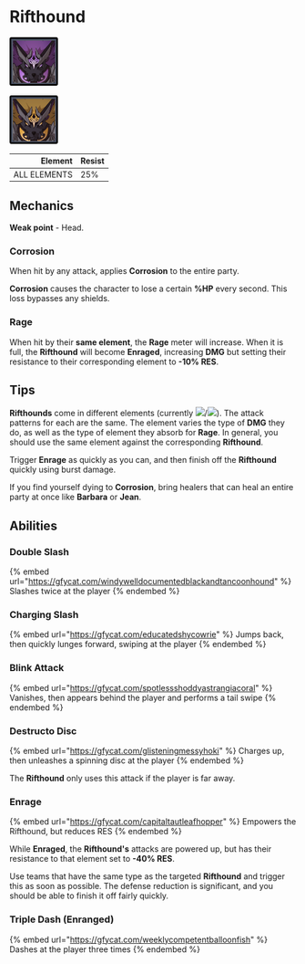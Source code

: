 # Rifthound

![Thundercraven](<../../.gitbook/assets/Rockhound (Electro).png>)

![Rockfond](<../../.gitbook/assets/Rockhound (Geo).png>)

|      Element | Resist |
| -----------: | ------ |
| ALL ELEMENTS | 25%    |

## Mechanics

**Weak point** - Head.

### Corrosion

When hit by any attack, applies **Corrosion** to the entire party.

**Corrosion** causes the character to lose a certain **%HP** every second. This loss bypasses any shields.

### Rage

When hit by their **same element**, the **Rage** meter will increase. When it is full, the **Rifthound** will become **Enraged**, increasing **DMG** but setting their resistance to their corresponding element to **-10% RES**.

## Tips

**Rifthounds** come in different elements (currently ![](../../.gitbook/assets/electro\_small.png)/![](../../.gitbook/assets/geo\_small.png)). The attack patterns for each are the same. The element varies the type of **DMG** they do, as well as the type of element they absorb for **Rage**. In general, you should use the same element against the corresponding **Rifthound**.

Trigger **Enrage** as quickly as you can, and then finish off the **Rifthound** quickly using burst damage.

If you find yourself dying to **Corrosion**, bring healers that can heal an entire party at once like **Barbara** or **Jean**.

## Abilities

### Double Slash

{% embed url="https://gfycat.com/windywelldocumentedblackandtancoonhound" %}
Slashes twice at the player
{% endembed %}

### Charging Slash

{% embed url="https://gfycat.com/educatedshycowrie" %}
Jumps back, then quickly lunges forward, swiping at the player
{% endembed %}

### Blink Attack

{% embed url="https://gfycat.com/spotlessshoddyastrangiacoral" %}
Vanishes, then appears behind the player and performs a tail swipe
{% endembed %}

### Destructo Disc

{% embed url="https://gfycat.com/glisteningmessyhoki" %}
Charges up, then unleashes a spinning disc at the player
{% endembed %}

The **Rifthound** only uses this attack if the player is far away.

### Enrage

{% embed url="https://gfycat.com/capitaltautleafhopper" %}
Empowers the Rifthound, but reduces RES
{% endembed %}

While **Enraged**, the **Rifthound's** attacks are powered up, but has their resistance to that element set to **-40% RES**.

Use teams that have the same type as the targeted **Rifthound** and trigger this as soon as possible. The defense reduction is significant, and you should be able to finish it off fairly quickly.

### Triple Dash (Enranged)

{% embed url="https://gfycat.com/weeklycompetentballoonfish" %}
Dashes at the player three times
{% endembed %}
